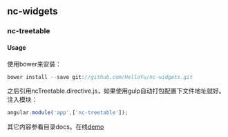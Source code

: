 ## nc-widgets
### nc-treetable
#### Usage
使用bower来安装：
```javascript
bower install --save git://github.com/HelloYu/nc-widgets.git
```
之后引用ncTreetable.directive.js，如果使用gulp自动打包配置下文件地址就好。
注入模块：
```javascript
angular.module('app',['nc-treetable']);
```
其它内容参看目录docs。在线[demo](http://codepen.io/HelloYu/pen/graNaK?editors=1010)
